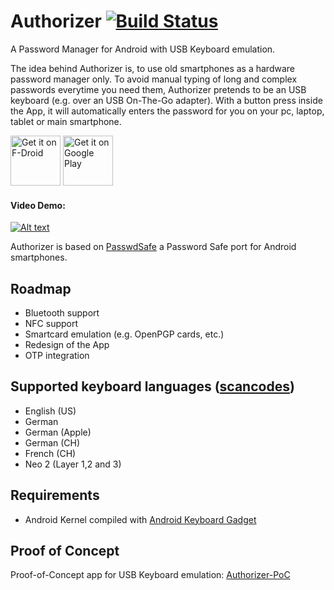 # Authorizer [![Build Status](https://travis-ci.org/tejado/Authorizer.svg?branch=master)](https://travis-ci.org/tejado/Authorizer)
A Password Manager for Android with USB Keyboard emulation.  
  
The idea behind Authorizer is, to use old smartphones as a hardware password manager only. To avoid manual typing of long and complex passwords everytime you need them, Authorizer pretends to be an USB keyboard (e.g. over an USB On-The-Go adapter). With a button press inside the App, it will automatically enters the password for you on your pc, laptop, tablet or main smartphone.  

<a href="https://f-droid.org/packages/net.tjado.passwdsafe/" target="_blank">
<img src="https://f-droid.org/badge/get-it-on.png" alt="Get it on F-Droid" height="80"/></a>
<a href="https://play.google.com/store/apps/details?id=net.tjado.passwdsafe" target="_blank">
<img src="https://play.google.com/intl/en_us/badges/images/generic/en-play-badge.png" alt="Get it on Google Play" height="80"/></a>

#### Video Demo:
[![Alt text](https://img.youtube.com/vi/KL2qjMogQMY/0.jpg)](https://www.youtube.com/watch?v=KL2qjMogQMY)
  
Authorizer is based on [PasswdSafe](https://sourceforge.net/projects/passwdsafe/) a Password Safe port for Android smartphones.  

## Roadmap
* Bluetooth support
* NFC support
* Smartcard emulation (e.g. OpenPGP cards, etc.)
* Redesign of the App
* OTP integration

##  Supported keyboard languages ([scancodes](https://en.wikipedia.org/wiki/Scancode))
* English (US)
* German
* German (Apple)
* German (CH)
* French (CH)
* Neo 2 (Layer 1,2 and 3)

##  Requirements
* Android Kernel compiled with [Android Keyboard Gadget](https://github.com/pelya/android-keyboard-gadget)

## Proof of Concept
Proof-of-Concept app for USB Keyboard emulation: [Authorizer-PoC](https://github.com/tejado/Authorizer-PoC)
